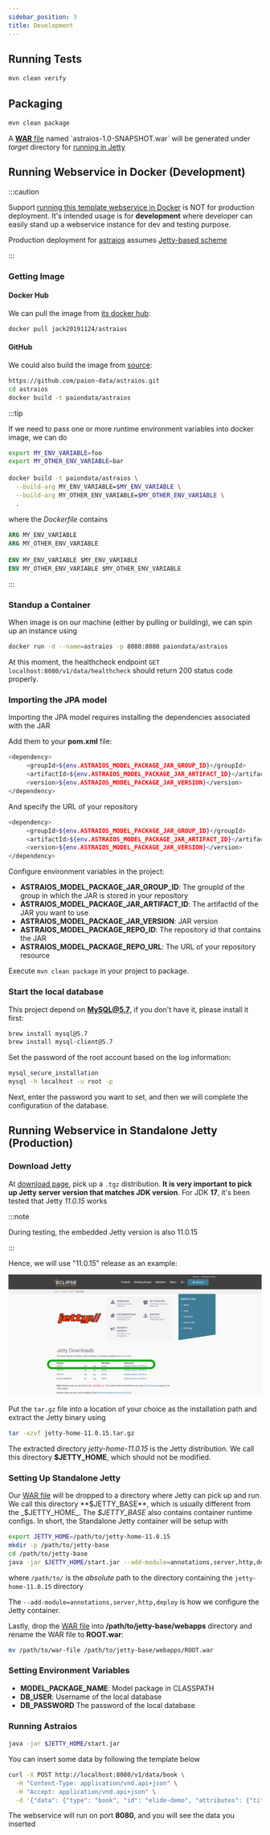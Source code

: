 ```yaml
---
sidebar_position: 3
title: Development
---
```


Running Tests
-------------

```bash
mvn clean verify
```

Packaging
---------

```bash
mvn clean package
```

A [**WAR** file](https://en.wikipedia.org/wiki/WAR_(file_format)) named `astraios-1.0-SNAPSHOT.war` will
be generated under _target_ directory for [running in Jetty](#running-in-standalone-jetty)

Running Webservice in Docker (Development)
------------------------------------------

:::caution

Support [running this template webservice in Docker][astraios Dockerfile] is NOT for production deployment.
It's intended usage is for **development** where developer can easily stand up a webservice instance for dev and
testing purpose.

Production deployment for [astraios][astraios] assumes
[Jetty-based scheme](#running-webservice-in-standalone-jetty-production)

:::

### Getting Image

#### Docker Hub

We can pull the image from [its docker hub][docker hub]:

```bash
docker pull jack20191124/astraios
```

#### GitHub

We could also build the image from [source][astraios Dockerfile]:

```bash
https://github.com/paion-data/astraios.git
cd astraios
docker build -t paiondata/astraios
```

:::tip

If we need to pass one or more runtime environment variables into docker image, we can do

```bash
export MY_ENV_VARIABLE=foo
export MY_OTHER_ENV_VARIABLE=bar

docker build -t paiondata/astraios \
  --build-arg MY_ENV_VARIABLE=$MY_ENV_VARIABLE \
  --build-arg MY_OTHER_ENV_VARIABLE=$MY_OTHER_ENV_VARIABLE \
  .
```

where the _Dockerfile_ contains

```dockerfile
ARG MY_ENV_VARIABLE
ARG MY_OTHER_ENV_VARIABLE

ENV MY_ENV_VARIABLE $MY_ENV_VARIABLE
ENV MY_OTHER_ENV_VARIABLE $MY_OTHER_ENV_VARIABLE
```

:::

### Standup a Container

When image is on our machine (either by pulling or building), we can spin up an instance using

```bash
docker run -d --name=astraios -p 8080:8080 paiondata/astraios
```

At this moment, the healthcheck endpoint `GET localhost:8080/v1/data/healthcheck` should return 200 status code
properly.

### Importing the JPA model

Importing the JPA model requires installing the dependencies associated with the JAR

Add them to your **pom.xml** file:

```bash
<dependency>
     <groupId>${env.ASTRAIOS_MODEL_PACKAGE_JAR_GROUP_ID}</groupId>
     <artifactId>${env.ASTRAIOS_MODEL_PACKAGE_JAR_ARTIFACT_ID}</artifactId>
     <version>${env.ASTRAIOS_MODEL_PACKAGE_JAR_VERSION}</version>
</dependency>
```

And specify the URL of your repository

```bash
<dependency>
     <groupId>${env.ASTRAIOS_MODEL_PACKAGE_JAR_GROUP_ID}</groupId>
     <artifactId>${env.ASTRAIOS_MODEL_PACKAGE_JAR_ARTIFACT_ID}</artifactId>
     <version>${env.ASTRAIOS_MODEL_PACKAGE_JAR_VERSION}</version>
</dependency>
```

Configure environment variables in the project:

- **ASTRAIOS_MODEL_PACKAGE_JAR_GROUP_ID**: The groupId of the group in which the JAR is stored in your repository
- **ASTRAIOS_MODEL_PACKAGE_JAR_ARTIFACT_ID**: The artifactId of the JAR you want to use
- **ASTRAIOS_MODEL_PACKAGE_JAR_VERSION**: JAR version
- **ASTRAIOS_MODEL_PACKAGE_REPO_ID**: The repository id that contains the JAR
- **ASTRAIOS_MODEL_PACKAGE_REPO_URL**: The URL of your repository resource

Execute `mvn clean package` in your project to package.

### Start the local database

This project depend on **MySQL@5.7**, if you don't have it, please install it first:

```bash
brew install mysql@5.7
brew install mysql-client@5.7
```

Set the password of the root account based on the log information:

```bash
mysql_secure_installation
mysql -h localhost -u root -p
```

Next, enter the password you want to set, and then we will complete the configuration of the database.

Running Webservice in Standalone Jetty (Production)
---------------------------------------------------

### Download Jetty

At [download page](https://www.eclipse.org/jetty/download.php), pick up a `.tgz` distribution. **It is very important
to pick up Jetty server version that matches JDK version**. For JDK **17**, it's been tested that Jetty _11.0.15_ works

:::note

During testing, the embedded Jetty version is also 11.0.15

:::

Hence, we will use "11.0.15" release as an example:

![Error loading download-jetty.png](./img/download-jetty.png)

Put the `tar.gz` file into a location of your choice as the installation path and extract the Jetty binary using

```bash
tar -xzvf jetty-home-11.0.15.tar.gz
```

The extracted directory *jetty-home-11.0.15* is the Jetty distribution. We call this directory **$JETTY_HOME**, which
should not be modified.

### Setting Up Standalone Jetty

Our [WAR file](#packaging) will be dropped to a directory where Jetty can pick up and run. We call this directory
**$JETTY_BASE**, which is usually different from the _$JETTY_HOME_. The _$JETTY_BASE_ also contains container runtime
configs. In short, the Standalone Jetty container will be setup with

```bash
export JETTY_HOME=/path/to/jetty-home-11.0.15
mkdir -p /path/to/jetty-base
cd /path/to/jetty-base
java -jar $JETTY_HOME/start.jar --add-module=annotations,server,http,deploy,servlet,webapp,resources,jsp,websocket
```

where `/path/to/` is the _absolute_ path to the directory containing the `jetty-home-11.0.15` directory

The `--add-module=annotations,server,http,deploy` is how we configure the Jetty container.

Lastly, drop the [WAR file](#packaging) into **/path/to/jetty-base/webapps** directory and rename the WAR file to
**ROOT.war**:

```bash
mv /path/to/war-file /path/to/jetty-base/webapps/ROOT.war
```

### Setting Environment Variables

- **MODEL_PACKAGE_NAME**: Model package in CLASSPATH
- **DB_USER**: Username of the local database
- **DB_PASSWORD** The password of the local database

### Running Astraios

```bash
java -jar $JETTY_HOME/start.jar
```

You can insert some data by following the template below

```bash
curl -X POST http://localhost:8080/v1/data/book \
  -H "Content-Type: application/vnd.api+json" \
  -H "Accept: application/vnd.api+json" \
  -d '{"data": {"type": "book", "id": "elide-demo", "attributes": {"title": "Pride & Prejudice"}}}'
```

The webservice will run on port **8080**, and you will see the data you inserted

[docker hub]: https://hub.docker.com/r/jack20191124/astraios/

[astraios]: https://github.com/paion-data/astraios
[astraios Dockerfile]: https://github.com/paion-data/astraios/blob/master/Dockerfile
